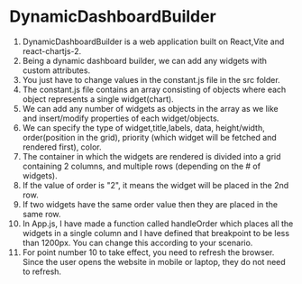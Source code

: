 # DynamicDashboardBuilder

1. DynamicDashboardBuilder is a web application built on React,Vite and react-chartjs-2.
2. Being a dynamic dashboard builder, we can add any widgets with custom attributes.
3. You just have to change values in the constant.js file in the src folder.
4. The constant.js file contains an array consisting of objects where each object represents a single widget(chart).
5. We can add any number of widgets as objects in the array as we like and insert/modify properties of each widget/objects.
6. We can specify the type of widget,title,labels, data, height/width, order(position in the grid),
   priority (which widget will be fetched and rendered first), color.
7. The container in which the widgets are rendered is divided into a grid containing 2 columns, and multiple rows (depending on the # of widgets).
8. If the value of order is "2", it means the widget will be placed in the 2nd row.
9. If two widgets have the same order value then they are placed in the same row.
10. In App.js, I have made a function called handleOrder which places all the widgets in a single column
    and I have defined that breakpoint to be less than 1200px. You can change this according to your scenario.
11. For point number 10 to take effect, you need to refresh the browser. Since the user opens the website in mobile or laptop, they do not need
    to refresh.
